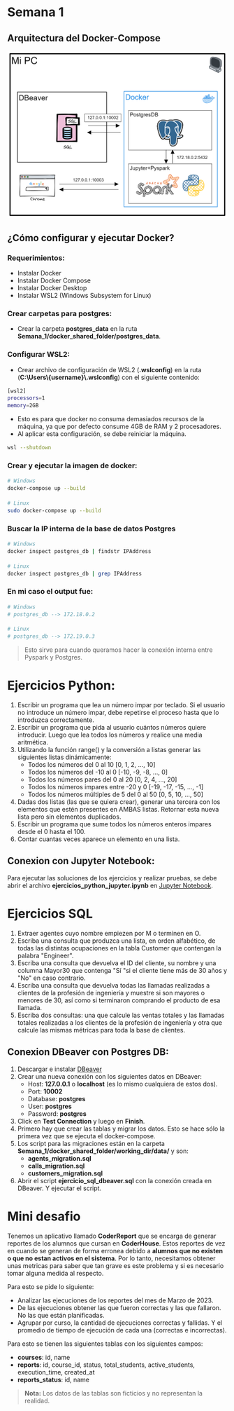 # Semana 1

## Arquitectura del Docker-Compose

![Arquitectura](./images/arquitectura.png)

## ¿Cómo configurar y ejecutar Docker?

### Requerimientos:
* Instalar Docker
* Instalar Docker Compose
* Instalar Docker Desktop
* Instalar WSL2 (Windows Subsystem for Linux)


### Crear carpetas para postgres:
* Crear la carpeta **postgres_data** en la ruta **Semana_1/docker_shared_folder/postgres_data**.

### Configurar WSL2:
* Crear archivo de configuración de WSL2 (**.wslconfig**) en la ruta (**C:\Users\\{username}\\.wslconfig**) con el siguiente contenido:
```bash
[wsl2]
processors=1
memory=2GB
```
* Esto es para que docker no consuma demasiados recursos de la máquina, ya que por defecto consume 4GB de RAM y 2 procesadores.
* Al aplicar esta configuración, se debe reiniciar la máquina.
```bash
wsl --shutdown
```


<!-- ```bash
[wsl2]
processors=1
memory=2GB
swap=0
localhostForwarding=true
``` -->


### Crear y ejecutar la imagen de docker:
```bash
# Windows
docker-compose up --build

# Linux
sudo docker-compose up --build
```

### Buscar la IP interna de la base de datos Postgres
```bash
# Windows
docker inspect postgres_db | findstr IPAddress

# Linux
docker inspect postgres_db | grep IPAddress
```

### En mi caso el output fue:
```bash
# Windows
# postgres_db --> 172.18.0.2

# Linux
# postgres_db --> 172.19.0.3
```
> Esto sirve para cuando queramos hacer la conexión interna entre Pyspark y Postgres.

<!-- Ingresar en la página de [PG Admin 4](http://127.0.0.1:10003/), con el user: **admin@admin.com** y contraseña: **admin**.
Luego click en **Agregar un Nuevo Servidor** -->

<!-- ### Por cualquier problema, para reiniciar el servicio de Docker y parar los containers:
```bash
sudo systemctl restart docker.socket docker.service
docker container ls
docker rm -f <container id>
``` -->


# Ejercicios Python:
1. Escribir un programa que lea un número impar por teclado. Si el usuario no introduce un número impar, debe repetirse el proceso hasta que lo introduzca correctamente.
2. Escribir un programa que pida al usuario cuántos números quiere introducir. Luego que lea todos los números y realice una media aritmética.
3. Utilizando la función range() y la conversión a listas generar las siguientes listas dinámicamente:
    - Todos los números del 0 al 10 [0, 1, 2, ..., 10]
    - Todos los números del -10 al 0 [-10, -9, -8, ..., 0]
    - Todos los números pares del 0 al 20 [0, 2, 4, ..., 20]
    - Todos los números impares entre -20 y 0 [-19, -17, -15, ..., -1]
    - Todos los números múltiples de 5 del 0 al 50 [0, 5, 10, ..., 50]
4. Dadas dos listas (las que se quiera crear), generar una tercera con los elementos que estén presentes en AMBAS listas. Retornar esta nueva lista pero sin elementos duplicados.
5. Escribir un programa que sume todos los números enteros impares desde el 0 hasta el 100.
6. Contar cuantas veces aparece un elemento en una lista.

## Conexion con Jupyter Notebook:

Para ejecutar las soluciones de los ejercicios y realizar pruebas, se debe abrir el archivo **ejercicios_python_jupyter.ipynb** en [Jupyter Notebook]( http://127.0.0.1:10003/lab?token=coder).



# Ejercicios SQL
1. Extraer agentes cuyo nombre empiezen por M o terminen en O.
2. Escriba una consulta que produzca una lista, en orden alfabético, de todas las distintas ocupaciones en la tabla Customer que contengan la palabra "Engineer".
3. Escriba una consulta que devuelva el ID del cliente, su nombre y una columna  Mayor30 que contenga "Sí "si el cliente tiene más de 30 años y "No" en caso contrario.
4. Escriba una consulta que devuelva todas las llamadas realizadas a clientes de la profesión de ingeniería y muestre si son mayores o menores de 30, así como si terminaron comprando el producto de esa llamada.
5. Escriba dos consultas: una que calcule las ventas totales y las llamadas totales realizadas a los clientes de la profesión de ingeniería y otra que calcule las mismas métricas para toda la base de clientes.

## Conexion DBeaver con Postgres DB:
1. Descargar e instalar [DBeaver](https://dbeaver.io/download/)
2. Crear una nueva conexión con los siguientes datos en DBeaver:
    - Host: **127.0.0.1** o **localhost** (es lo mismo cualquiera de estos dos).
    - Port: **10002**
    - Database: **postgres**
    - User: **postgres**
    - Password: **postgres**
3. Click en **Test Connection** y luego en **Finish**.
4. Primero hay que crear las tablas y migrar los datos. Esto se hace sólo la primera vez que se ejecuta el docker-compose.
5. Los script para las migraciones están en la carpeta **Semana_1/docker_shared_folder/working_dir/data/** y son:
    - **agents_migration.sql**
    - **calls_migration.sql**
    - **customers_migration.sql**
4. Abrir el script **ejercicio_sql_dbeaver.sql** con la conexión creada en DBeaver. Y ejecutar el script.

# Mini desafio

Tenemos un aplicativo llamado **CoderReport** que se encarga de generar reportes de los alumnos que cursan en **CoderHouse**. Estos reportes de vez en cuando se generan de forma erronea debido a **alumnos que no existen o que no estan activos en el sistema**. Por lo tanto, necesitamos obtener unas metricas para saber que tan grave es este problema y si es necesario tomar alguna medida al respecto.

Para esto se pide lo siguiente:
* Analizar las ejecuciones de los reportes del mes de Marzo de 2023.
* De las ejecuciones obtener las que fueron correctas y las que fallaron. No las que están planificadas.
* Agrupar por curso, la cantidad de ejecuciones correctas y fallidas. Y el promedio de tiempo de ejecución de cada una (correctas e incorrectas).

Para esto se tienen las siguientes tablas con los siguientes campos:
- **courses**: id, name
- **reports**: id, course_id, status, total_students, active_students, execution_time, created_at
- **reports_status**: id, name

> **Nota:** Los datos de las tablas son ficticios y no representan la realidad.
